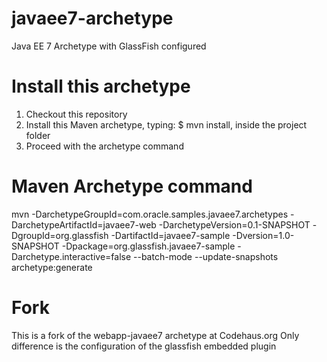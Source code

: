javaee7-archetype
=================

Java EE 7 Archetype with GlassFish configured

# Install this archetype
1. Checkout this repository
2. Install this Maven archetype, typing: $ mvn install, inside the project folder
3. Proceed with the archetype command

# Maven Archetype command
mvn -DarchetypeGroupId=com.oracle.samples.javaee7.archetypes -DarchetypeArtifactId=javaee7-web -DarchetypeVersion=0.1-SNAPSHOT -DgroupId=org.glassfish -DartifactId=javaee7-sample -Dversion=1.0-SNAPSHOT -Dpackage=org.glassfish.javaee7-sample -Darchetype.interactive=false --batch-mode --update-snapshots archetype:generate

# Fork
This is a fork of the webapp-javaee7 archetype at Codehaus.org
Only difference is the configuration of the glassfish embedded plugin
